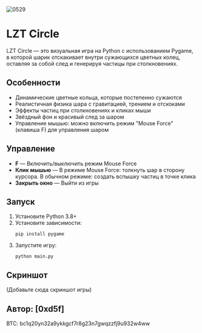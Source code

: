
![0529](https://github.com/user-attachments/assets/c6589fe7-3f3e-4b5b-881a-b3e438e16b1d)



# LZT Circle

LZT Circle — это визуальная игра на Python с использованием Pygame, в которой шарик отскакивает внутри сужающихся цветных колец, оставляя за собой след и генерируя частицы при столкновениях.

## Особенности
- Динамические цветные кольца, которые постепенно сужаются
- Реалистичная физика шара с гравитацией, трением и отскоками
- Эффекты частиц при столкновениях и кликах мыши
- Звёздный фон и красивый след за шаром
- Управление мышью: можно включить режим "Mouse Force" (клавиша F) для управления шаром

## Управление
- **F** — Включить/выключить режим Mouse Force
- **Клик мышью** — В режиме Mouse Force: толкнуть шар в сторону курсора. В обычном режиме: создать вспышку частиц в точке клика
- **Закрыть окно** — Выйти из игры

## Запуск
1. Установите Python 3.8+
2. Установите зависимости:
   ```
   pip install pygame
   ```
3. Запустите игру:
   ```
   python main.py
   ```

## Скриншот
(Добавьте сюда скриншот игры)

**Автор:** [0xd5f] 
---
BTC: bc1q20yn32a9ykkgcf7r8g23n7gwqzzfj9u932w4ww
